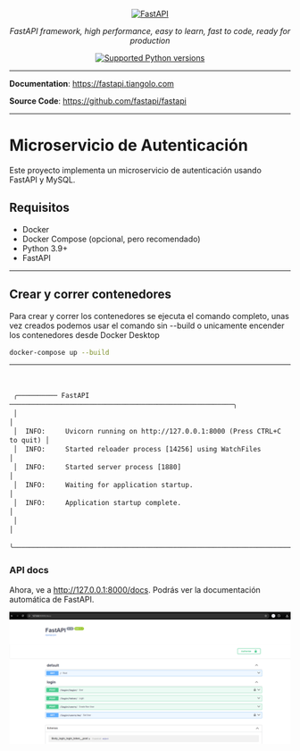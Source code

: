 <p align="center">
  <a href="https://fastapi.tiangolo.com"><img src="https://fastapi.tiangolo.com/img/logo-margin/logo-teal.png" alt="FastAPI"></a>
</p>
<p align="center">
    <em>FastAPI framework, high performance, easy to learn, fast to code, ready for production</em>
</p>
<p align="center">
<a href="https://pypi.org/project/fastapi" target="_blank">
    <img src="https://img.shields.io/pypi/pyversions/fastapi.svg?color=%2334D058" alt="Supported Python versions">
</a>
</p>

---

**Documentation**: <a href="https://fastapi.tiangolo.com" target="_blank">https://fastapi.tiangolo.com</a>

**Source Code**: <a href="https://github.com/fastapi/fastapi" target="_blank">https://github.com/fastapi/fastapi</a>

---


# Microservicio de Autenticación

Este proyecto implementa un microservicio de autenticación usando FastAPI y MySQL.

## Requisitos

- Docker
- Docker Compose (opcional, pero recomendado)
- Python 3.9+
- FastAPI
---
## Crear y correr contenedores
Para crear y correr los contenedores se ejecuta el comando completo, unas vez creados podemos usar el comando sin --build o unicamente encender los contenedores desde Docker Desktop
```bash
docker-compose up --build
```
---
```console
 

 ╭────────── FastAPI  ────────────────────────────────────────────────────────╮
 │                                                                            │
 │  INFO:     Uvicorn running on http://127.0.0.1:8000 (Press CTRL+C to quit) │
 │  INFO:     Started reloader process [14256] using WatchFiles               │
 │  INFO:     Started server process [1880]                                   │
 │  INFO:     Waiting for application startup.                                │
 │  INFO:     Application startup complete.                                   │
 │                                                                            │
 ╰────────────────────────────────────────────────────────────────────────────╯

```

</div>


### API docs

Ahora, ve a <a href="http://127.0.0.1:8000/docs" class="external-link" target="_blank">http://127.0.0.1:8000/docs</a>. Podrás ver la documentación automática de FastAPI.

![Documentación de la API](./img/FastAPIdocs.png)



